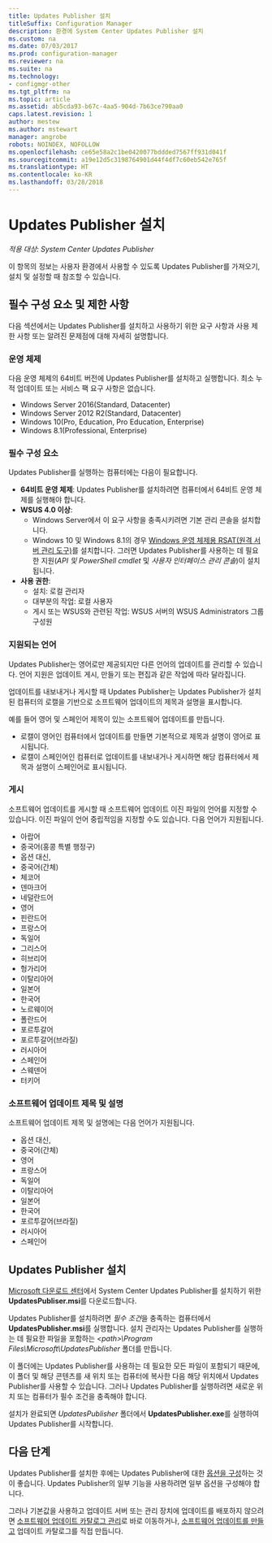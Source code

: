 ```yaml
---
title: Updates Publisher 설치
titleSuffix: Configuration Manager
description: 환경에 System Center Updates Publisher 설치
ms.custom: na
ms.date: 07/03/2017
ms.prod: configuration-manager
ms.reviewer: na
ms.suite: na
ms.technology:
- configmgr-other
ms.tgt_pltfrm: na
ms.topic: article
ms.assetid: ab5cda93-b67c-4aa5-904d-7b63ce790aa0
caps.latest.revision: 1
author: mestew
ms.author: mstewart
manager: angrobe
robots: NOINDEX, NOFOLLOW
ms.openlocfilehash: ce65e58a2c1be0420077bddded7567ff931d041f
ms.sourcegitcommit: a19e12d5c3198764901d44f4df7c60eb542e765f
ms.translationtype: HT
ms.contentlocale: ko-KR
ms.lasthandoff: 03/28/2018
---
```

# <a name="install-updates-publisher"></a>Updates Publisher 설치

*적용 대상: System Center Updates Publisher*

이 항목의 정보는 사용자 환경에서 사용할 수 있도록 Updates Publisher를 가져오기, 설치 및 설정할 때 참조할 수 있습니다.


## <a name="prerequisites-and-limitations"></a>필수 구성 요소 및 제한 사항
다음 섹션에서는 Updates Publisher를 설치하고 사용하기 위한 요구 사항과 사용 제한 사항 또는 알려진 문제점에 대해 자세히 설명합니다.

### <a name="operating-systems"></a>운영 체제
다음 운영 체제의 64비트 버전에 Updates Publisher를 설치하고 실행합니다. 최소 누적 업데이트 또는 서비스 팩 요구 사항은 없습니다.

-   Windows Server 2016(Standard, Datacenter)
-   Windows Server 2012 R2(Standard, Datacenter)
-   Windows 10(Pro, Education, Pro Education, Enterprise)
-   Windows 8.1(Professional, Enterprise)

### <a name="prerequisites"></a>필수 구성 요소
Updates Publisher를 실행하는 컴퓨터에는 다음이 필요합니다.

-   **64비트 운영 체제**: Updates Publisher를 설치하려면 컴퓨터에서 64비트 운영 체제를 실행해야 합니다.
-   **WSUS 4.0 이상**:
    -   Windows Server에서 이 요구 사항을 충족시키려면 기본 관리 콘솔을 설치합니다.
    -   Windows 10 및 Windows 8.1의 경우 [Windows 운영 체제용 RSAT(원격 서버 관리 도구)](https://support.microsoft.com/help/2693643/remote-server-administration-tools-rsat-for-windows-operating-systems)를 설치합니다. 그러면 Updates Publisher를 사용하는 데 필요한 지원(*API 및 PowerShell cmdlet* 및 *사용자 인터페이스 관리 콘솔*)이 설치됩니다.
-   **사용 권한**:
    -   설치: 로컬 관리자
    -   대부분의 작업: 로컬 사용자
    -   게시 또는 WSUS와 관련된 작업: WSUS 서버의 WSUS Administrators 그룹 구성원

### <a name="supported-languages"></a>지원되는 언어
Updates Publisher는 영어로만 제공되지만 다른 언어의 업데이트를 관리할 수 있습니다. 언어 지원은 업데이트 게시, 만들기 또는 편집과 같은 작업에 따라 달라집니다.

업데이트를 내보내거나 게시할 때 Updates Publisher는 Updates Publisher가 설치된 컴퓨터의 로캘을 기반으로 소프트웨어 업데이트의 제목과 설명을 표시합니다.

예를 들어 영어 및 스페인어 제목이 있는 소프트웨어 업데이트를 만듭니다.

-   로캘이 영어인 컴퓨터에서 업데이트를 만들면 기본적으로 제목과 설명이 영어로 표시됩니다.
-   로캘이 스페인어인 컴퓨터로 업데이트를 내보내거나 게시하면 해당 컴퓨터에서 제목과 설명이 스페인어로 표시됩니다.

### <a name="publishing"></a>게시
소프트웨어 업데이트를 게시할 때 소프트웨어 업데이트 이진 파일의 언어를 지정할 수 있습니다. 이진 파일이 언어 중립적임을 지정할 수도 있습니다. 다음 언어가 지원됩니다.

-   아랍어
-   중국어(홍콩 특별 행정구)
-   옵션 대신,
-   중국어(간체)
-   체코어
-   덴마크어
-   네덜란드어
-   영어
-   핀란드어
-   프랑스어
-   독일어
-   그리스어
-   히브리어
-   헝가리어
-   이탈리아어
-   일본어
-   한국어
-   노르웨이어
-   폴란드어
-   포르투갈어
-   포르투갈어(브라질)
-   러시아어
-   스페인어
-   스웨덴어
-   터키어

### <a name="software-update-titles-and-descriptions"></a>소프트웨어 업데이트 제목 및 설명
소프트웨어 업데이트 제목 및 설명에는 다음 언어가 지원됩니다.

-   옵션 대신,
-   중국어(간체)
-   영어
-   프랑스어
-   독일어
-   이탈리아어
-   일본어
-   한국어
-   포르투갈어(브라질)
-   러시아어
-   스페인어



## <a name="install-updates-publisher"></a>Updates Publisher 설치
[Microsoft 다운로드 센터](https://www.microsoft.com/download/details.aspx?id=55543)에서 System Center Updates Publisher를 설치하기 위한 **UpdatesPubliser.msi**를 다운로드합니다.

Updates Publisher를 설치하려면 *필수 조건*을 충족하는 컴퓨터에서 **UpdatesPublisher.msi**를 실행합니다. 설치 관리자는 Updates Publisher를 실행하는 데 필요한 파일을 포함하는 *&lt;path&gt;\Program Files\Microsoft\UpdatesPublisher* 폴더를 만듭니다.

이 폴더에는 Updates Publisher를 사용하는 데 필요한 모든 파일이 포함되기 때문에, 이 폴더 및 해당 콘텐츠를 새 위치 또는 컴퓨터에 복사한 다음 해당 위치에서 Updates Publisher를 사용할 수 있습니다. 그러나 Updates Publisher를 실행하려면 새로운 위치 또는 컴퓨터가 필수 조건을 충족해야 합니다.

설치가 완료되면 *UpdatesPublisher* 폴더에서 **UpdatesPublisher.exe**를 실행하여 Updates Publisher를 시작합니다.

## <a name="next-steps"></a>다음 단계
 Updates Publisher를 설치한 후에는 Updates Publisher에 대한 [옵션을 구성](updates-publisher-options.md)하는 것이 좋습니다. Updates Publisher의 일부 기능을 사용하려면 일부 옵션을 구성해야 합니다.

 그러나 기본값을 사용하고 업데이트 서버 또는 관리 장치에 업데이트를 배포하지 않으려면 [소프트웨어 업데이트 카탈로그 관리](updates-publisher-catalogs.md)로 바로 이동하거나, [소프트웨어 업데이트를 만들고](create-updates-with-updates-publisher.md) 업데이트 카탈로그를 직접 만듭니다.

